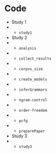 # Code

* Study 1
* * `study1`
* Study 2
* * `analysis`
* * `collect_results`
* * `corpus_size`
* * `create_models`
* * `inferGrammars`
* * `ngram-control`
* * `order-freedom`
* * `pcfg`
* * `preparePaper`
* Study 3
* * `study3`

